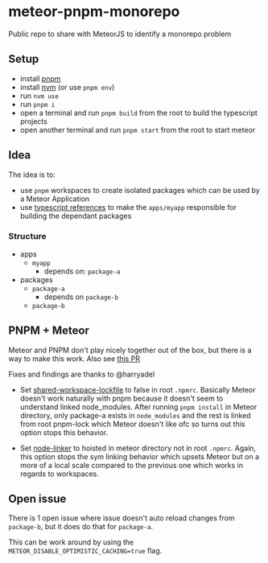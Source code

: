 # meteor-pnpm-monorepo

Public repo to share with MeteorJS to identify a monorepo problem

## Setup

- install [pnpm](https://pnpm.io/installation)
- install [nvm](https://github.com/nvm-sh/nvm#installing-and-updating) (or use `pnpm env`)
- run `nvm use`
- run `pnpm i`
- open a terminal and run `pnpm build` from the root to build the typescript projects
- open another terminal and run `pnpm start` from the root to start meteor

## Idea

The idea is to:

- use `pnpm` workspaces to create isolated packages which can be used by a Meteor Application
- use [typescript references](https://www.typescriptlang.org/docs/handbook/project-references.html) to make the `apps/myapp` responsible for building the dependant packages

### Structure

- apps
  - `myapp`
    - depends on: `package-a`
- packages
  - `package-a`
    - depends on `package-b`
  - `package-b`

## PNPM + Meteor

Meteor and PNPM don't play nicely together out of the box, but there is a way to make this work. Also see [this PR](https://github.com/lessonup/meteor-monorepo-issue/pull/1)

Fixes and findings are thanks to @harryadel

- Set [shared-workspace-lockfile](https://pnpm.io/workspaces#shared-workspace-lockfile) to false in root `.npmrc`.
  Basically Meteor doesn't work naturally with pnpm because it doesn't seem to understand linked node_modules. After running `pnpm install` in Meteor directory, only package-a exists in `node_modules` and the rest is linked from root pnpm-lock which Meteor doesn't like ofc so turns out this option stops this behavior.

- Set [node-linker](https://pnpm.io/npmrc#node-linker) to hoisted in meteor directory not in root `.npmrc`.
  Again, this option stops the sym linking behavior which upsets Meteor but on a more of a local scale compared to the previous one which works in regards to workspaces.

## Open issue

There is 1 open issue where issue doesn't auto reload changes from `package-b`, but it does do that for `package-a`.

This can be work around by using the `METEOR_DISABLE_OPTIMISTIC_CACHING=true` flag.

